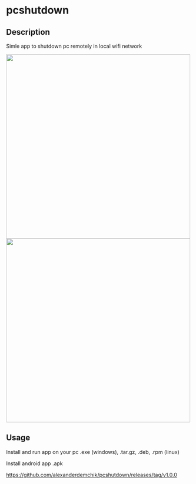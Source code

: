 # pcshutdown

## Description
Simle app to shutdown pc remotely in local wifi network

<img src="https://user-images.githubusercontent.com/27238321/114752801-5f39a780-9d5f-11eb-9089-0a3250db0604.jpg" height="500" /> <img src="https://user-images.githubusercontent.com/27238321/114752816-63fe5b80-9d5f-11eb-85db-884dd7143327.jpg" height="500" />

## Usage

Install and run app on your pc .exe (windows), .tar.gz, .deb, .rpm (linux)

Install android app .apk

https://github.com/alexanderdemchik/pcshutdown/releases/tag/v1.0.0
